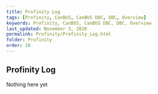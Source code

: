 ```yaml
---
title: Profinity Log
tags: [Profinity, CanBUS, CanBUS DBC, DBC, Overview]
keywords: Profinity, CanBUS, CanBUS DBC, DBC, Overview
last_updated: November 3, 2020
permalink: Profinity/Profinity_Log.html
folder: Profinity
order: 10
---
```


## Profinity Log

Nothing here yet